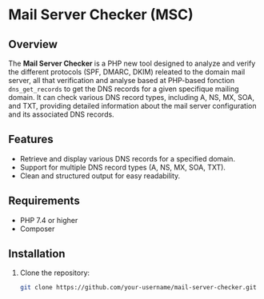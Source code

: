 # Mail Server Checker (MSC)

## Overview
The **Mail Server Checker** is a PHP new tool designed to analyze and verify the different protocols (SPF, DMARC, DKIM) releated to the domain mail server, all that verification and analyse based at PHP-based fonction `dns_get_records` to get the DNS records for a given specifique mailing domain. It can check various DNS record types, including A, NS, MX, SOA, and TXT, providing detailed information about the mail server configuration and its associated DNS records.

## Features
- Retrieve and display various DNS records for a specified domain.
- Support for multiple DNS record types (A, NS, MX, SOA, TXT).
- Clean and structured output for easy readability.

## Requirements
- PHP 7.4 or higher
- Composer

## Installation

1. Clone the repository:
   ```bash
   git clone https://github.com/your-username/mail-server-checker.git
   ```
